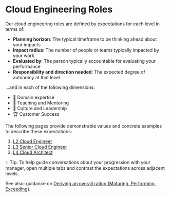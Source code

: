 # Cloud Engineering Roles

Our cloud engineering roles are defined by expectations for each level in terms of:
-   **Planning horizon**: The typical timeframe to be thinking ahead about your impacts
-   **Impact radius**: The number of people or teams typically impacted by your work
-   **Evaluated by**: The person typically accountable for evaluating your performance
-   **Responsibility and direction needed**: The expected degree of autonomy at that level

...and in each of the following dimensions:

-   🦉 Domain expertise
-   🌱 Teaching and Mentoring
-   🧭 Culture and Leadership
-   🏆 Customer Success

The following pages provide demonstrable values and concrete examples to describe these expectations:

1. [L2 Cloud Engineer](L2-Cloud-Engineer.md)
1. [L3 Senior Cloud Engineer](L3-Senior-Cloud-Engineer.md)
1. [L4 Cloud Architect](L4-Cloud-Architect.md)

💡 Tip: To help guide conversations about your progression with your manager, open multiple tabs and contrast the expectations across adjacent levels.

See also: guidance on [Deriving an overall rating (Maturing, Performing, Exceeding)](../Software-Engineering/Overall-Ratings.md).
